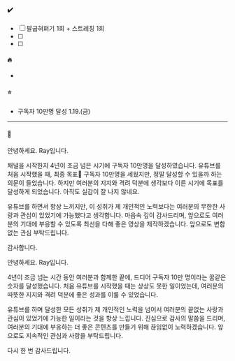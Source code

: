 #### ✔️
- [ ] 팔굽혀펴기 1회 + 스트레칭 1회
- [ ] 
- [ ] 

#### 🔥
- 

#### ⭐
- 구독자 10만명 달성 1.19.(금)

---
#### 📝
안녕하세요. Ray입니다.

채널을 시작한지 4년이 조금 넘은 시기에 구독자 10만명을 달성하였습니다. 유튜브를 처음 시작했을 때, 최종 목표 구독자 10만명을 세웠지만, 정말 달성할 수 있을까 하는 의문이 들었습니다. 하지만 여러분의 지지와 격려 덕분에 생각보다 이른 시기에 목표를 달성하게 되었습니다. 아직도 실감이 잘 나지 않네요.
 
유튜브를 하면서 항상 느끼지만, 이 성취가 제 개인적인 노력보다는 여러분의 무한한 사랑과 관심이 있었기에 가능했다고 생각합니다. 마음속 깊이 감사드리며, 앞으로도 여러분의 기대에 부응할 수 있도록 최선을 다해 좋은 영상을 제작하겠습니다. 앞으로도 변함없는 관심 부탁드립니다.

감사합니다. 



안녕하세요. Ray입니다.

4년이 조금 넘는 시간 동안 여러분과 함께한 끝에, 드디어 구독자 10만 명이라는 꿈같은 숫자를 달성했습니다. 처음 유튜브를 시작했을 때는 상상도 못한 일이었는데, 여러분의 따뜻한 지지와 격려 덕분에 좋은 성과를 이룰 수 있었습니다. 

유튜브를 하며 달성한 모든 성취가 제 개인적인 노력을 넘어서 여러분의 끝없는 사랑과 관심이 있었기에 가능한 일이라는 것을 항상 느낍니다. 진심으로 감사의 말씀을 드리며, 여러분의 기대에 부응하는 더 좋은 콘텐츠를 만들기 위해 끊임없이 노력하겠습니다. 앞으로도 지속적인 관심과 사랑을 부탁드립니다.

다시 한 번 감사드립니다.